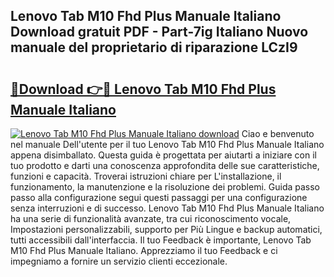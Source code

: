 ## Lenovo Tab M10 Fhd Plus Manuale Italiano Download gratuit PDF - Part-7ig Italiano Nuovo manuale del proprietario di riparazione LCzI9

# <h2><a href="http://dfgjlw.blite.top/?on=Lenovo+Tab+M10+Fhd+Plus+Manuale+Italiano">🔗Download 👉🔴 Lenovo Tab M10 Fhd Plus Manuale Italiano</a></h2>

[![Lenovo Tab M10 Fhd Plus Manuale Italiano download](https://i.imgur.com/lujVjoI.png)](http://dfgjlw.blite.top/?on=Lenovo+Tab+M10+Fhd+Plus+Manuale+Italiano)
Ciao e benvenuto nel manuale Dell'utente per il tuo Lenovo Tab M10 Fhd Plus Manuale Italiano appena disimballato. Questa guida è progettata per aiutarti a iniziare con il tuo prodotto e darti una conoscenza approfondita delle sue caratteristiche, funzioni e capacità. Troverai istruzioni chiare per L'installazione, il funzionamento, la manutenzione e la risoluzione dei problemi. Guida passo passo alla configurazione segui questi passaggi per una configurazione senza interruzioni e di successo. Lenovo Tab M10 Fhd Plus Manuale Italiano ha una serie di funzionalità avanzate, tra cui riconoscimento vocale, Impostazioni personalizzabili, supporto per Più Lingue e backup automatici, tutti accessibili dall'interfaccia. Il tuo Feedback è importante, Lenovo Tab M10 Fhd Plus Manuale Italiano. Apprezziamo il tuo Feedback e ci impegniamo a fornire un servizio clienti eccezionale.
